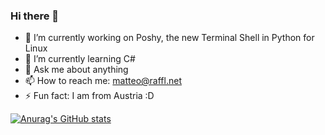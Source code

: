 ### Hi there 👋

 - 🔭 I’m currently working on Poshy, the new Terminal Shell in Python for Linux
 - 🌱 I’m currently learning C#
 - 💬 Ask me about anything
 - 📫 How to reach me: matteo@raffl.net
 - ⚡ Fun fact: I am from Austria :D

[![Anurag's GitHub stats](https://github-readme-stats.vercel.app/api?username=matteodev8)](https://github.com/anuraghazra/github-readme-stats)

